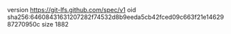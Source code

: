 version https://git-lfs.github.com/spec/v1
oid sha256:64608431631207282f74532d8b9eeda5cb42fced09c663f21e1462987270950c
size 1882
